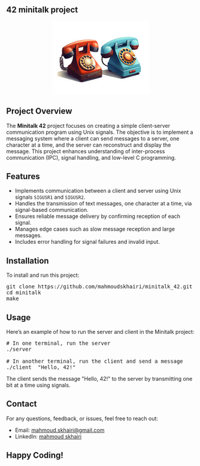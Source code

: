 ## 42 minitalk project

<p align="center">
  <img src="minitalk.jpeg" alt="Libft Logo" style="max-width: 100%; height: auto;">
</p>

## Project Overview

<p>
The <strong>Minitalk 42</strong> project focuses on creating a simple client-server communication program using Unix signals. The objective is to implement a messaging system where a client can send messages to a server, one character at a time, and the server can reconstruct and display the message. This project enhances understanding of inter-process communication (IPC), signal handling, and low-level C programming.
</p>

## Features

<ul>
  <li>Implements communication between a client and server using Unix signals <code>SIGUSR1</code> and <code>SIGUSR2</code>.</li>
  <li>Handles the transmission of text messages, one character at a time, via signal-based communication.</li>
  <li>Ensures reliable message delivery by confirming reception of each signal.</li>
  <li>Manages edge cases such as slow message reception and large messages.</li>
  <li>Includes error handling for signal failures and invalid input.</li>
</ul>

## Installation

<p>To install and run this project:</p>

<pre>
git clone https://github.com/mahmoudskhairi/minitalk_42.git
cd minitalk
make
</pre>

## Usage

<p>Here’s an example of how to run the server and client in the Minitalk project:</p>

<pre>
# In one terminal, run the server
./server

# In another terminal, run the client and send a message
./client <server_pid> "Hello, 42!"
</pre>

<p>The client sends the message "Hello, 42!" to the server by transmitting one bit at a time using signals.</p>


<h2 id="contact">Contact</h2>
<p>For any questions, feedback, or issues, feel free to reach out:</p>
<ul>
  <li>Email: <a href="mailto:mahmoud.skhairi@gmail.com">mahmoud.skhairi@gmail.com</a></li>
  <li>LinkedIn: <a href="https://www.linkedin.com/in/mahmoud-skhairi" target="_blank">mahmoud skhairi</a></li>
</ul>

<h2>Happy Coding!</h2>
